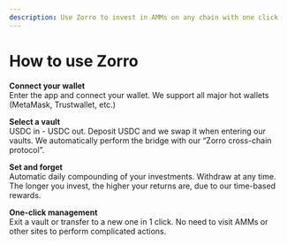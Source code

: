 ```yaml
---
description: Use Zorro to invest in AMMs on any chain with one click
---
```


# How to use Zorro

**Connect your wallet**\
Enter the app and connect your wallet. We support all major hot wallets (MetaMask, Trustwallet, etc.)

**Select a vault**\
USDC in - USDC out. Deposit USDC and we swap it when entering our vaults. We automatically perform the bridge with our “Zorro cross-chain protocol”.

**Set and forget**\
Automatic daily compounding of your investments. Withdraw at any time. The longer you invest, the higher your returns are, due to our time-based rewards.

**One-click management**\
Exit a vault or transfer to a new one in 1 click. No need to visit AMMs or other sites to perform complicated actions.
